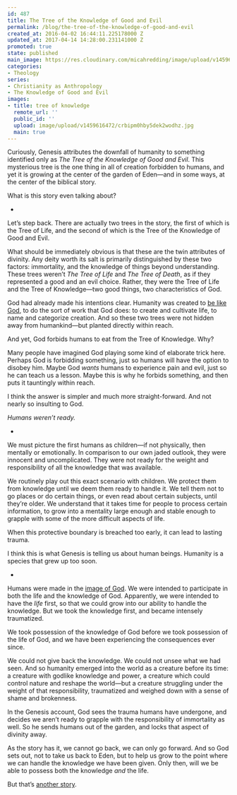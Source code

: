 ```yaml
---
id: 487
title: The Tree of the Knowledge of Good and Evil
permalink: /blog/the-tree-of-the-knowledge-of-good-and-evil
created_at: 2016-04-02 16:44:11.225178000 Z
updated_at: 2017-04-14 14:28:00.231141000 Z
promoted: true
state: published
main_image: https://res.cloudinary.com/micahredding/image/upload/v1459616472/crbipm0hby5dek2wodhz.jpg
categories:
- Theology
series:
- Christianity as Anthropology
- The Knowledge of Good and Evil
images:
- title: tree of knowledge
  remote_url: ''
  public_id: ''
  upload: image/upload/v1459616472/crbipm0hby5dek2wodhz.jpg
  main: true
---
```

Curiously, Genesis attributes the downfall of humanity to something identified only as *The Tree of the Knowledge of Good and Evil*. This mysterious tree is the one thing in all of creation forbidden to humans, and yet it is growing at the center of the garden of Eden—and in some ways, at the center of the biblical story. 

What is this story even talking about?

-

Let’s step back. There are actually two trees in the story, the first of which is the Tree of Life, and the second of which is the Tree of the Knowledge of Good and Evil. 

What should be immediately obvious is that these are the twin attributes of divinity. Any deity worth its salt is primarily distinguished by these two factors: immortality, and the knowledge of things beyond understanding. These trees weren’t *The Tree of Life* and *The Tree of Death*, as if they represented a good and an evil choice. Rather, they were the Tree of Life and the Tree of Knowledge—two good things, two characteristics of God.

God had already made his intentions clear. Humanity was created to [be like God](http://micahredding.com/blog/2012/04/28/image-god), to do the sort of work that God does: to create and cultivate life, to name and categorize creation. And so these two trees were not hidden away from humankind—but planted directly within reach. 

And yet, God forbids humans to eat from the Tree of Knowledge. Why?

Many people have imagined God playing some kind of elaborate trick here. Perhaps God is forbidding something, just so humans will have the option to disobey him. Maybe God *wants* humans to experience pain and evil, just so he can teach us a lesson. Maybe this is why he forbids something, and then puts it tauntingly within reach.

I think the answer is simpler and much more straight-forward. And not nearly so insulting to God.

*Humans weren’t ready.*

-

We must picture the first humans as children—if not physically, then mentally or emotionally. In comparison to our own jaded outlook, they were innocent and uncomplicated. They were not ready for the weight and responsibility of all the knowledge that was available. 

We routinely play out this exact scenario with children. We protect them from knowledge until we deem them ready to handle it. We tell them not to go places or do certain things, or even read about certain subjects, until they’re older. We understand that it takes time for people to process certain information, to grow into a mentality large enough and stable enough to grapple with some of the more difficult aspects of life. 

When this protective boundary is breached too early, it can lead to lasting trauma.

I think this is what Genesis is telling us about human beings. Humanity is a species that grew up too soon.

-

Humans were made in the [image of God](http://micahredding.com/blog/the-structure-of-the-biblical-story). We were intended to participate in both the life and the knowledge of God. Apparently, we were intended to have the *life* first, so that we could grow into our ability to handle the knowledge. But we took the knowledge first, and became intensely traumatized.

We took possession of the knowledge of God before we took possession of the life of God, and we have been experiencing the consequences ever since.

We could not give back the knowledge. We could not unsee what we had seen. And so humanity emerged into the world as a creature before its time: a creature with godlike knowledge and power, a creature which could control nature and reshape the world—but a creature struggling under the weight of that responsibility, traumatized and weighed down with a sense of shame and brokenness.

In the Genesis account, God sees the trauma humans have undergone, and decides we aren’t ready to grapple with the responsibility of immortality as well. So he sends humans out of the garden, and locks that aspect of divinity away.

As the story has it, we cannot go back, we can only go forward. And so God sets out, not to take us back to Eden, but to help us grow to the point where we can handle the knowledge we have been given. Only then, will we be able to possess both the knowledge *and* the life. 

But that’s [another story](http://micahredding.com/blog/2012/03/06/why-are-humans-evil).
